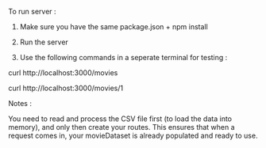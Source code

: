 To run server :

1. Make sure you have the same package.json + npm install

2. Run the server

3. Use the following commands in a seperate terminal for testing :

curl http://localhost:3000/movies

curl http://localhost:3000/movies/1

Notes :

You need to read and process the CSV file first (to load the data into memory), and only then create your routes. This ensures that when a request comes in, your movieDataset is already populated and ready to use.